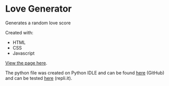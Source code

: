 # Love Generator

Generates a random love score

Created with:

- HTML
- CSS
- Javascript


[View the page here](http://www.thebluefish.com/portfolio/tribute-page).

 <p class="card-text">The python file was created on Python IDLE and can be found <a href="https://github.com/shadowecco/tech-projects/tree/main/python-projects/love-generator " class="text-primary" target="_blank">here</a> (GitHub) and can be tested <a href="https://repl.it/@HelenYates/5-Love-Generator" class="text-primary"
                                                target="_blank">here</a> (repli.it).</p>

